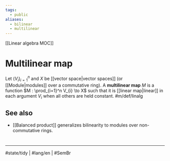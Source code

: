 ```yaml
---
tags:
  - public
aliases:
  - bilinear
  - multilinear
---
```

[[Linear algebra MOC]]
# Multilinear map

Let $(V_{i})_{i=1}^n$ and $X$ be [[vector space|vector spaces]] (or [[Module|modules]] over a commutative ring).
A **multilinear map** $M$ is a function $M : \prod_{i=1}^n V_{i} \to X$ such that it is [[linear map|linear]] in each argument $V_i$ when all others are held constant. #m/def/linalg 

## See also

- [[Balanced product]] generalizes bilinearity to modules over non-commutative rings.

#
---
#state/tidy | #lang/en | #SemBr
